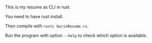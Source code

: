 This is my resume as CLI in rust.

You need to have rust install.

Then compile with `rustc borisResume.rs`.

Run the program with option `--help` to check which option is available.
